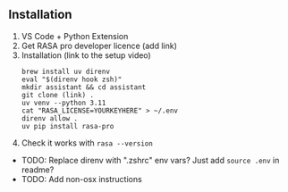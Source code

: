 ## Installation

1. VS Code + Python Extension
1. Get RASA pro developer licence (add link)
1. Installation (link to the setup video)
    ```OSX
    brew install uv direnv
    eval "$(direnv hook zsh)"
    mkdir assistant && cd assistant
    git clone (link) .
    uv venv --python 3.11
    cat "RASA_LICENSE=YOURKEYHERE" > ~/.env
    direnv allow .
    uv pip install rasa-pro
    ```
1. Check it works with `rasa --version`

- TODO: Replace direnv with ".zshrc" env vars? Just add `source .env` in readme? 
- TODO: Add non-osx instructions